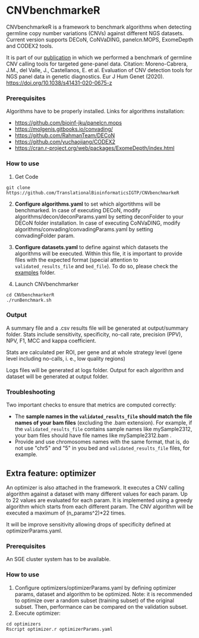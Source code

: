 # CNVbenchmarkeR #

CNVbenchmarkeR is a framework to benchmark algorithms when detecting germline copy number variations (CNVs) against different NGS datasets. Current version supports DECoN, CoNVaDING, panelcn.MOPS, ExomeDepth and CODEX2 tools.

It is part of our [publication](https://www.nature.com/articles/s41431-020-0675-z) in which we performed a benchmark of germline CNV calling tools for targeted gene-panel data. Citation:
Moreno-Cabrera, J.M., del Valle, J., Castellanos, E. et al. Evaluation of CNV detection tools for NGS panel data in genetic diagnostics. Eur J Hum Genet (2020). https://doi.org/10.1038/s41431-020-0675-z

### Prerequisites ###

Algorithms have to be properly installed. Links for algorithms installation:

- https://github.com/bioinf-jku/panelcn.mops
- https://molgenis.gitbooks.io/convading/
- https://github.com/RahmanTeam/DECoN
- https://github.com/yuchaojiang/CODEX2
- https://cran.r-project.org/web/packages/ExomeDepth/index.html


### How to use
1. Get Code
```
git clone https://github.com/TranslationalBioinformaticsIGTP/CNVbenchmarkeR 
```

2. **Configure algorithms.yaml** to set which algortithms will be benchmarked. In case of executing DECoN, modify algorithms/decon/deconParams.yaml by setting deconFolder to your DECoN folder installation. In case of executing CoNVaDING, modify algorithms/convading/convadingParams.yaml by setting convadingFolder param.

3. **Configure datasets.yaml** to define against which datasets the algorithms will be executed. Within this file, it is important to provide files with the expected format (special attention to `validated_results_file` and `bed_file`). To do so, please check the [examples](https://github.com/TranslationalBioinformaticsIGTP/CNVbenchmarkeR/tree/master/examples) folder.


4. Launch CNVbenchmarker
```
cd CNVbenchmarkerR
./runBenchmark.sh
```


### Output ###

A summary file and a .csv results file will be generated at output/summary folder. Stats include sensitivity, specificity, no-call rate, precision (PPV), NPV, F1, MCC and kappa coefficient.

Stats are calculated per ROI, per gene and at whole strategy level (gene level including no-calls, i. e., low quality regions)

Logs files will be generated at logs folder. Output for each algorithm and dataset will be generated at output folder.


### Troubleshooting  ###

Two important checks to ensure that metrics are computed correctly:

- The **sample names in the `validated_results_file` should match the file names of your bam files** (excluding the .bam extension). For example, if the `validated_results_file` contains sample names like mySample2312, your bam files should have file names like mySample2312.bam .
- Provide and use chromosomes names with the same format, that is, do not use "chr5" and "5" in you bed and `validated_results_file` files, for example.


## Extra feature: optimizer ##

An optimizer is also attached in the framework. It executes a CNV calling algorithm against a dataset with many different values for each param.
Up to 22 values are evaluated for each param. It is implemented using a greedy algorithm which starts from each different param. The CNV algorithm will be executed a maximum of (n_params^2)\*22 times. 

It will be improve sensitivity allowing drops of specificity defined at optimizerParams.yaml.


### Prerequisites ###

An SGE cluster system has to be available.

### How to use

1. Configure optimizers/optimizerParams.yaml by defining optimizer params, dataset and algorithm to be optimized. Note: it is recommended to optimize over a random subset (training subset) of the original subset. Then, performance can be compared on the validation subset.
2. Execute optimizer:
```
cd optimizers
Rscript optimizer.r optimizerParams.yaml
```
